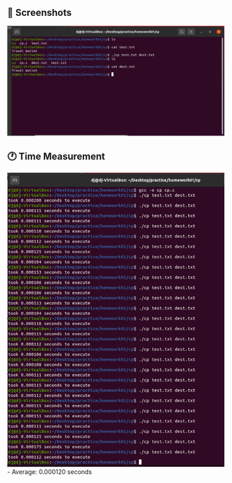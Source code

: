 ## :camera_flash: Screenshots
<img src="screenshot.png" width="500">

## :clock1: Time Measurement
<img src="screenshot_time.png" width="500">
- Average: 0.000120 seconds
